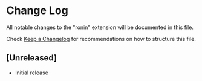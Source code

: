 # Change Log

All notable changes to the "ronin" extension will be documented in this file.

Check [Keep a Changelog](http://keepachangelog.com/) for recommendations on how to structure this file.

## [Unreleased]

- Initial release
